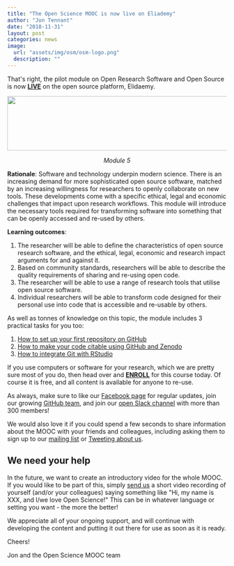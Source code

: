 ```yaml
---
title: "The Open Science MOOC is now live on Eliademy"
author: "Jon Tennant"
date: "2018-11-31"
layout: post
categories: news
image: 
  url: "assets/img/osm/osm-logo.png"
  description: ""
---
```


That's right, the pilot module on Open Research Software and Open Source is now [**LIVE**](https://eliademy.com/app/a/courses/02d7338a7e) on the open source platform, Elidaemy.

<p align="center">
  <img src="https://eliademy.com/app/pluginfile.php/1787115/mod_resource/content/0/open-research-software_white.png?raw=true" width="600px" height="125px"/>
</p>

<p align="center"><i>Module 5</i></p>


**Rationale**: Software and technology underpin modern science. There is an increasing demand for more sophisticated open source software, matched by an increasing willingness for researchers to openly collaborate on new tools. These developments come with a specific ethical, legal and economic challenges that impact upon research workflows. This module will introduce the necessary tools required for transforming software into something that can be openly accessed and re-used by others.

**Learning outcomes**:

1. The researcher will be able to define the characteristics of open source research software, and the ethical, legal, economic and research impact arguments for and against it.
2. Based on community standards, researchers will be able to describe the quality requirements of sharing and re-using open code.
3. The researcher will be able to use a range of research tools that utilise open source software.
4. Individual researchers will be able to transform code designed for their personal use into code that is accessible and re-usable by others.

As well as tonnes of knowledge on this topic, the module includes 3 practical tasks for you too:

1. [How to set up your first repository on GitHub](https://eliademy.com/app/a/tasks/793221)
2. [How to make your code citable using GitHub and Zenodo](https://eliademy.com/app/a/tasks/793238)
3. [How to integrate Git with RStudio](https://eliademy.com/app/a/tasks/793246)

If you use computers or software for your research, which we are pretty sure most of you do, then head over and [**ENROLL**](https://eliademy.com/app/a/courses/02d7338a7e/tasks) for this course today. Of course it is free, and all content is available for anyone to re-use.

As always, make sure to like our [Facebook page](https://www.facebook.com/OpenScienceMOOC/) for regular updates, join our growing [GitHub team](https://open-science-mooc-invite.herokuapp.com/), and join our [open Slack channel](https://openmooc-ers-slackin.herokuapp.com/) with more than 300 members!

We would also love it if you could spend a few seconds to share information about the MOOC with your friends and colleagues, including asking them to sign up to our [mailing list](https://opensciencemooc/contact/) or [Tweeting about us](https://twitter.com/OpenScienceMOOC).

## We need your help

In the future, we want to create an introductory video for the whole MOOC. If you would like to be part of this, simply [send us](mailto:info@opensciencemooc.eu) a short video recording of yourself (and/or your colleagues) saying something like "Hi, my name is XXX, and I/we love Open Science!" This can be in whatever language or setting you want - the more the better! 

We appreciate all of your ongoing support, and will continue with developing the content and putting it out there for use as soon as it is ready.

Cheers!

Jon and the Open Science MOOC team
